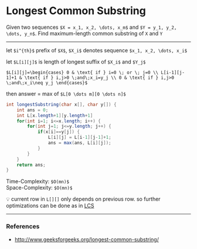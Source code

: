 # Longest Common Substring

Given two sequences `$X = x_1, x_2, \dots, x_m$` and `$Y = y_1, y_2, \dots, y_n$`. Find maximum-length common substring of `X` and `Y`

---

let `$i^{th}$` prefix of `$X$`, `$X_i$` denotes sequence `$x_1, x_2, \dots, x_i$`

let `$L[i][j]$` is length of longest suffix of `$X_i$` and `$Y_j$`

`$L[i][j]=\begin{cases}
0 & \text{ if } i=0 \; or \; j=0 \\
L[i-1][j-1]+1 & \text{ if } i,j>0 \;and\;x_i=y_j \\
0 & \text{ if } i,j>0 \;and\;x_i\neq y_j
\end{cases}$`

then answer = max of `$L[0 \dots m][0 \dots n]$`

```java
int longestSubstring(char x[], char y[]) {
    int ans = 0;
    int L[x.length+1][y.length+1]
    for(int i=1; i<=x.length; i++) {
        for(int j=1; j<=y.length; j++) {
            if(x[i]==y[j]) {
                L[i][j] = L[i-1][j-1]+1;
                ans = max(ans, L[i][j]);
            }
        }
    }
    return ans;
}
```

Time-Complexity: `$O(mn)$`  
Space-Complexity: `$O(mn)$`

:bulb: current row in `L[][]` only depends on previous row. so further optimizations can be done as in [LCS](lcs.md)

---

### References

* <http://www.geeksforgeeks.org/longest-common-substring/>
